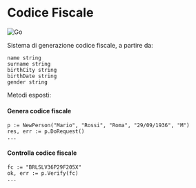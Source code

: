 # Codice Fiscale
![Go](https://github.com/deeper-x/codice-fiscale/workflows/Go/badge.svg)

Sistema di generazione codice fiscale, a partire da:

```
name string
surname string 
birthCity string 
birthDate string 
gender string
```

Metodi esposti:

#### Genera codice fiscale
```
p := NewPerson("Mario", "Rossi", "Roma", "29/09/1936", "M")
res, err := p.DoRequest()
...
```

#### Controlla codice fiscale
```
fc := "BRLSLV36P29F205X"
ok, err := p.Verify(fc)
...
```



